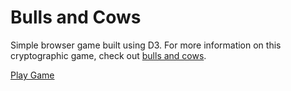 # Bulls and Cows

Simple browser game built using D3. For more information on this cryptographic game, check out [bulls and cows](https://en.wikipedia.org/wiki/Bulls_and_Cows).

[Play Game](https://ethioeph.github.io/bulls_and_cows/)

